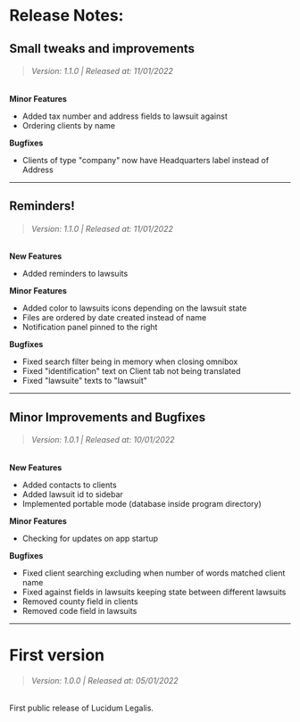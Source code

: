 # Release Notes:

## Small tweaks and improvements

> ###### Version: 1.1.0 | Released at: 11/01/2022 

**Minor Features**
- Added tax number and address fields to lawsuit against
- Ordering clients by name

**Bugfixes**
- Clients of type "company" now have Headquarters label instead of Address

___

## Reminders!

> ###### Version: 1.1.0 | Released at: 11/01/2022 

**New Features**
- Added reminders to lawsuits

**Minor Features**
- Added color to lawsuits icons depending on the lawsuit state
- Files are ordered by date created instead of name
- Notification panel pinned to the right

**Bugfixes**
- Fixed search filter being in memory when closing omnibox
- Fixed "identification" text on Client tab not being translated
- Fixed "lawsuite" texts to "lawsuit"

___

## Minor Improvements and Bugfixes

> ###### Version: 1.0.1 | Released at: 10/01/2022

**New Features**
- Added contacts to clients
- Added lawsuit id to sidebar
- Implemented portable mode (database inside program directory)

**Minor Features**
- Checking for updates on app startup

**Bugfixes**
- Fixed client searching excluding when number of words matched client name
- Fixed against fields in lawsuits keeping state between different lawsuits
- Removed county field in clients
- Removed code field in lawsuits

___

# First version 

> ###### Version: 1.0.0 | Released at: 05/01/2022

First public release of Lucidum Legalis.


